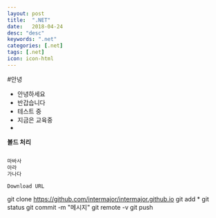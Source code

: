 ```yaml
---
layout: post
title:  ".NET"
date:   2018-04-24
desc: "desc"
keywords: ".net"
categories: [.net]
tags: [.net]
icon: icon-html
---
```

#안녕
- 안녕하세요
- 반갑습니다
- 테스트 중
- 지금은 교육중
-
**볼드 처리**

~~~java

마바사
아라
가나다
~~~


`Download URL`

git clone https://github.com/intermajor/intermajor.github.io
git add *
git status
git commit -m "메시지"
git remote -v
git push
